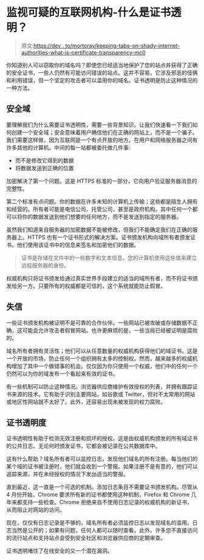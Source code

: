 # 监视可疑的互联网机构-什么是证书透明？

> 原文:[https://dev . to/mortoray/keeping-tabs-on-shady-internet-authorities-what-is-certificate-transparency-mc0](https://dev.to/mortoray/keeping-tabs-on-shady-internet-authorities----what-is-certificate-transparency-mc0)

你知道别人可以窃取你的域名吗？即使您已经适当地保护了您的站点并获得了正确的安全证书，一些人仍然有可能访问错误的站点。这并不容易，它涉及邪恶的伎俩和利用错误，但一个坚定的攻击者可以滥用你的域名。证书透明是防止这种情况的一种方法。

## 安全域

要理解我们为什么需要证书透明性，需要一些背景知识。让我们快速看一下我们如何创建一个安全域；安全意味着用户确信他们在正确的网站上，而不是一个骗子。我们需要这样做，因为互联网是一个有点开放的地方。在用户和网络服务器之间有许多其他的计算机。中间的每一站都被委托做几件事:

*   而不是修改它得到的数据
*   将数据发送到正确的位置

加密解决了第一个问题。这是 HTTPS 标准的一部分，它向用户验证服务器消息的完整性。

第二个标准有点问题。你的数据在许多未知的计算机上传输；这些都是陌生人拥有和经营的。所有者可能是电信公司、托管公司，甚至是政府机构。其中任何一个都可以将你的数据发送到他们想要的任何地方，而不是发送到指定的服务器。

虽然我们知道来自服务器的加密数据不能被修改，但我们不能确定我们在正确的服务器上。HTTPS 也有一个证书形式的解决方案。证书颁发机构向域所有者颁发证书。他们使用该证书中的信息来签名和加密他们的数据。

> 证书是存储在文件中的一些数字和文本信息。您的计算机使用这些值来建立远程服务器的身份。

权威机构只将证书颁发给通过真实世界手段建立的适当的域所有者，而不将证书颁发给另一方。只要所有的权威都是可信的，这个系统就能防止假冒。

## 失信

一些证书颁发机构被证明不是可靠的合作伙伴。一些网站已被攻破或存储数据不正确，这可能会允许攻击者假冒网站。也许更麻烦的是，一些当局已经被证明是腐败的。

域名所有者拥有灵活性；他们可以从任意数量的权威机构获得他们的域证书。这是一个开放的市场，防止任何一个组织拥有太多的控制权。然而，越来越多的权威机构增加了其中一个做错事的机会。仅仅因为你只使用一个权威，他们中的任何一个仍然可以为你的域发布一个看起来有效的证书。

有一些机制可以防止这种情况。浏览器供应商维护有效授权的列表，并拥有跟踪证书来源的技术。它有助于识别主要网站，如谷歌或 Twitter，但对不太常用的网站或地区性网站就不太好了。此外，还容易出现未被发现的权力腐败。

## 证书透明度

证书透明性有助于检测无效注册和损坏的授权。这是由权威机构颁发的所有域证书的公共日志。无论何时颁发证书，它都会被记录在公共数据库中。

这有什么帮助？域名所有者可以监控日志，发现他们域名的所有注册。每当他们的某个域的证书被注册时，他们就会收到一个警报。如果注册不是有意的，他们可以追踪来源，并在未经授权的情况下发出适当的警报。

直到最近，这一直是一个可选的机制。添加日志条目不需要证书颁发机构。尽管从 4 月份开始，Chrome 要求所有新的证书都使用这种机制，Firefox 和 Chrome 几年来都支持一些检查。Chrome 拒绝来自不使用日志记录的权威机构的新证书，从而阻止对网站的访问。

现在，仅仅有日志记录是不够的，域名所有者必须监控日志以发现域名的滥用。日志当然是公开的；如果有问题，任何人都可以随时查看。此外，许多您不直接访问的流行站点和支持站点会受到安全社区和浏览器供应商的定期审查。

证书透明堵住了在线安全的又一个潜在漏洞。